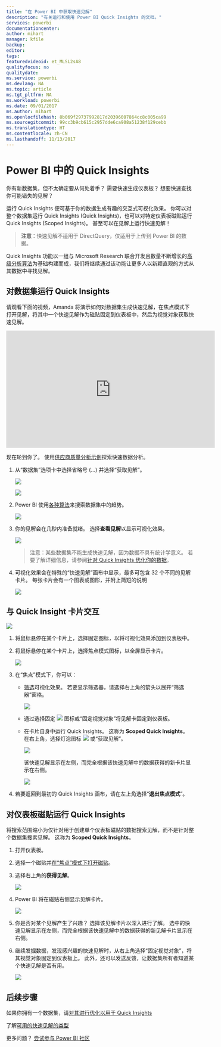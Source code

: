 ```yaml
---
title: "在 Power BI 中获取快速见解"
description: "有关运行和使用 Power BI Quick Insights 的文档。"
services: powerbi
documentationcenter: 
author: mihart
manager: kfile
backup: 
editor: 
tags: 
featuredvideoid: et_MLSL2sA8
qualityfocus: no
qualitydate: 
ms.service: powerbi
ms.devlang: NA
ms.topic: article
ms.tgt_pltfrm: NA
ms.workload: powerbi
ms.date: 09/01/2017
ms.author: mihart
ms.openlocfilehash: 8b069f29737992817d20396007864cc8c005ca99
ms.sourcegitcommit: 99cc3b9cb615c2957dde6ca908a51238f129cebb
ms.translationtype: HT
ms.contentlocale: zh-CN
ms.lasthandoff: 11/13/2017
---
```

# <a name="quick-insights-with-power-bi"></a>Power BI 中的 Quick Insights
你有新数据集，但不太确定要从何处着手？  需要快速生成仪表板？  想要快速查找你可能错失的见解？

运行 Quick Insights 便可基于你的数据生成有趣的交互式可视化效果。 你可以对整个数据集运行 Quick Insights (Quick Insights)，也可以对特定仪表板磁贴运行 Quick Insights (Scoped Insights)。 甚至可以在见解上运行快速见解！

> **注意**：快速见解不适用于 DirectQuery，仅适用于上传到 Power BI 的数据。
> 
> 

Quick Insights 功能以一组与 Microsoft Research 联合开发且数量不断增长的[高级分析算法](service-insight-types.md)为基础构建而成，我们将继续通过该功能让更多人以新颖直观的方式从其数据中寻找见解。

## <a name="run-quick-insights-on-a-dataset"></a>对数据集运行 Quick Insights
请观看下面的视频，Amanda 将演示如何对数据集生成快速见解，在焦点模式下打开见解，将其中一个快速见解作为磁贴固定到仪表板中，然后为视觉对象获取快速见解。

<iframe width="560" height="315" src="https://www.youtube.com/embed/et_MLSL2sA8" frameborder="0" allowfullscreen></iframe>


现在轮到你了。 使用[供应商质量分析示例](sample-supplier-quality.md)探索快速数据分析。

1. 从“数据集”选项卡中选择省略号 (…) 并选择“获取见解”。
   
    ![](media/service-insights/power-bi-ellipses.png)
   
    ![](media/service-insights/power-bi-tab.png)
2. Power BI 使用[各种算法](service-insight-types.md)来搜索数据集中的趋势。
   
    ![](media/service-insights/pbi_autoinsightssearching.png)
3. 你的见解会在几秒内准备就绪。  选择**查看见解**以显示可视化效果。
   
    ![](media/service-insights/pbi_autoinsightsuccess.png)
   
   > 注意：某些数据集不能生成快速见解，因为数据不具有统计学意义。  若要了解详细信息，请参阅[针对 Quick Insights 优化你的数据](service-insights-optimize.md)。
   > 
   > 
4. 可视化效果会在特殊的“快速见解”画布中显示，最多可包含 32 个不同的见解卡片。 每张卡片会有一个图表或图形，并附上简短的说明
   
    ![](media/service-insights/power-bi-insights.png)

## <a name="interact-with-the-quick-insight-cards"></a>与 Quick Insight 卡片交互
  ![](media/service-insights/pbi_hover.png)

1. 将鼠标悬停在某个卡片上，选择固定图标，以将可视化效果添加到仪表板中。
2. 将鼠标悬停在某个卡片上，选择焦点模式图标，以全屏显示卡片。
   
    ![](media/service-insights/power-bi-insight-focus.png)
3. 在“焦点”模式下，你可以：
   
   * [筛选](service-interact-with-a-report-in-reading-view.md)可视化效果。  若要显示筛选器，请选择右上角的箭头以展开“筛选器”窗格。
     
        ![](media/service-insights/power-bi-insights-filter-new.png)
   * 通过选择固定 ![](media/service-insights/power-bi-pin-icon.png) 图标或“固定视觉对象”将见解卡固定到仪表板。
   * 在卡片自身中运行 Quick Insights。 这称为 **Scoped Quick Insights**。 在右上角，选择灯泡图标 ![](media/service-insights/power-bi-bulb-icon.png) 或“获取见解”。
     
       ![](media/service-insights/pbi-autoinsights-tile.png)
     
     该快速见解显示在左侧，而完全根据该快速见解中的数据获得的新卡片显示在右侧。
     
       ![](media/service-insights/power-bi-insights-on-insights-new.png)
4. 若要返回到最初的 Quick Insights 画布，请在左上角选择“**退出焦点模式**”。

## <a name="run-quick-insights-on-a-dashboard-tile"></a>对仪表板磁贴运行 Quick Insights
将搜索范围缩小为仅针对用于创建单个仪表板磁贴的数据搜索见解，而不是针对整个数据集搜索见解。 这称为 **Scoped Quick Insights**。

1. 打开仪表板。
2. 选择一个磁贴并[在“焦点”模式下打开磁贴](service-focus-mode.md)。
3. 选择右上角的**获得见解**。
   
    ![](media/service-insights/pbi-autoinsights-tile.png)
4. Power BI 将在磁贴右侧显示见解卡片。
   
    ![](media/service-insights/pbi-insights-tile.png)
5. 你是否对某个见解产生了兴趣？ 选择该见解卡片以深入进行了解。 选中的快速见解显示在左侧，而完全根据该快速见解中的数据获得的新见解卡片显示在右侧。
6. 继续发掘数据，发现感兴趣的快速见解时，从右上角选择“固定视觉对象”，将其视觉对象固定到仪表板上。 此外，还可以发送反馈，让数据集所有者知道某个快速见解是否有用。
   
    ![](media/service-insights/useful.png)

## <a name="next-steps"></a>后续步骤
如果你拥有一个数据集，请[对其进行优化以用于 Quick Insights](service-insights-optimize.md)

了解[可用的快速见解的类型](service-insight-types.md)

更多问题？ [尝试参与 Power BI 社区](http://community.powerbi.com/)

